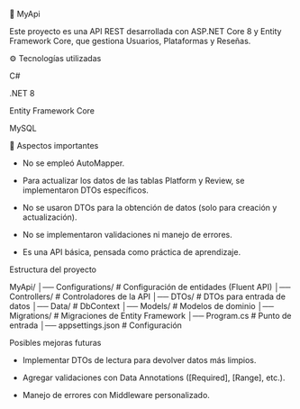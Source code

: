 🚀 MyApi

Este proyecto es una API REST desarrollada con ASP.NET Core 8 y Entity Framework Core, que gestiona Usuarios, Plataformas y Reseñas.

⚙️ Tecnologías utilizadas

C#

.NET 8

Entity Framework Core

MySQL

📝 Aspectos importantes

- No se empleó AutoMapper.

- Para actualizar los datos de las tablas Platform y Review, se implementaron DTOs específicos.

- No se usaron DTOs para la obtención de datos (solo para creación y actualización).

- No se implementaron validaciones ni manejo de errores.

- Es una API básica, pensada como práctica de aprendizaje.


Estructura del proyecto

MyApi/
│── Configurations/  # Configuración de entidades (Fluent API)
│── Controllers/ # Controladores de la API
│── DTOs/ # DTOs para entrada de datos
│── Data/  # DbContext
│── Models/ # Modelos de dominio
│── Migrations/ # Migraciones de Entity Framework
│── Program.cs # Punto de entrada
│── appsettings.json # Configuración

 
 Posibles mejoras futuras

- Implementar DTOs de lectura para devolver datos más limpios.

- Agregar validaciones con Data Annotations ([Required], [Range], etc.).

- Manejo de errores con Middleware personalizado.


